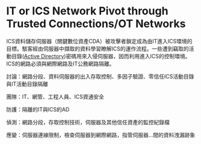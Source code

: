 # IT or ICS Network Pivot through Trusted Connections/OT Networks

ICS資料儲存伺服器（關鍵數位資產CDA）被攻擊者鎖定成為由IT進入ICS環境的目標。駭客經由伺服器中擷取的資料學習瞭解ICS的運作流程。一些遭到竊取的活動目錄([Active Directory](https://www.quest.com/solutions/active-directory/what-is-active-directory.aspx))密碼用來入侵伺服器，因而利用進入ICS的控制環境。ICS的網路必須與網際網路及IT公務網路隔離。

討論：網路分段、資料伺服器的出入存取控制、多因子驗證、零信任ICS活動目錄與IT活動目錄隔離

團隊：IT、網管、工程人員、ICS資通安全

防護：隔離的IT與ICS的AD

偵測：網路分段，存取控制技術，伺服器及其他信任資產的監控紀錄檔

應變：伺服器連線限制，檢查伺服器到網際網路，指管伺服器...間的資料洩漏跡象
